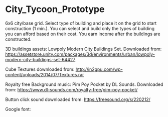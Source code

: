 # City_Tycoon_Prototype

6x6 city/base grid. Select type of building and place it on the grid to start construction (1 min.). You can select and build only the types of building you can afford based on their cost. 
You earn income after the buildings are constructed.

3D buildings assets: Lowpoly Modern City Buildings Set. Downloaded from: https://assetstore.unity.com/packages/3d/environments/urban/lowpoly-modern-city-buildings-set-64427

Cube Textures downloaded from: http://in2gpu.com/wp-content/uploads/2014/07/Textures.rar

Royalty free Background music: Pim Poy Pocket by DL Sounds. Downloaded from: https://www.dl-sounds.com/royalty-free/pim-poy-pocket/

Button click sound downloaded from: https://freesound.org/s/220212/

Google font: